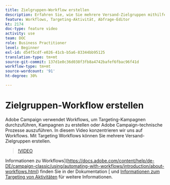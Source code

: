 ```yaml
---
title: Zielgruppen-Workflow erstellen
description: Erfahren Sie, wie Sie mehrere Versand-Zielgruppen mithilfe eines Targeting-Workflows definieren.
feature: Workflows, Targeting-Aktivität, Abfrage-Editor
kt: 2174
doc-type: feature video
activity: use
team: DOC
role: Business Practitioner
level: Beginner
exl-id: d54f5cdf-e026-41cb-b5a6-83344bb95125
translation-type: tm+mt
source-git-commit: 137d1e0c36d038f3fb8a4742bafef6fbac96f41d
workflow-type: tm+mt
source-wordcount: '91'
ht-degree: 30%

---
```


# Zielgruppen-Workflow erstellen

Adobe Campaign verwendet Workflows, um Targeting-Kampagnen durchzuführen, Kampagnen zu erstellen oder Adobe Campaign-technische Prozesse auszuführen. In diesem Video konzentrieren wir uns auf Workflows. Mit Targeting Workflows können Sie mehrere Versand-Zielgruppen erstellen.

>[!VIDEO](https://video.tv.adobe.com/v/25605?quality=12)

Informationen zu Workflows](https://docs.adobe.com/content/help/de-DE/campaign-classic/using/automating-with-workflows/introduction/about-workflows.html) finden Sie in der Dokumentation [
und [Informationen zum Targeting von Aktivitäten](https://docs.adobe.com/content/help/de-DE/campaign-classic/using/automating-with-workflows/targeting-activities/about-targeting-activities.html) für weitere Informationen.
